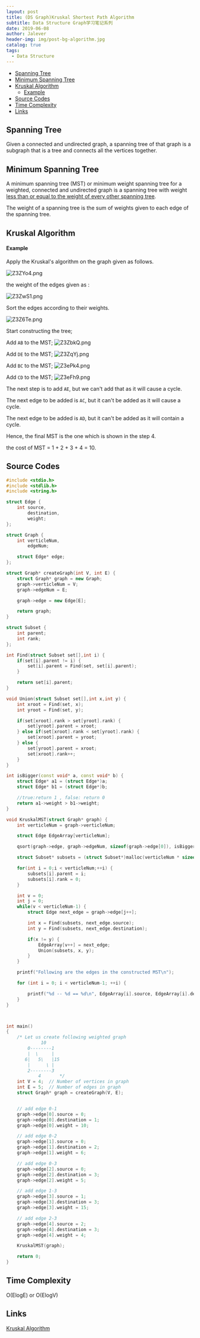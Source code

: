 ```yaml
---
layout: post
title: (DS Graph)Kruskal Shortest Path Algorithm
subtitle: Data Structure Graph学习笔记系列
date: 2019-06-08
author: Jalever
header-img: img/post-bg-algorithm.jpg
catalog: true
tags:
  - Data Structure
---
```

- [Spanning Tree](#spanning-tree)
- [Minimum Spanning Tree](#minimum-spanning-tree)
- [Kruskal Algorithm](#kruskal-algorithm)
    - [Example](#example)
- [Source Codes](#source-codes)
- [Time Complexity](#time-complexity)
- [Links](#links)

## Spanning Tree
Given a connected and undirected graph, a spanning tree of that graph is a subgraph that is a tree and connects all the vertices together.

## Minimum Spanning Tree
A minimum spanning tree (MST) or minimum weight spanning tree for a weighted, connected and undirected graph is a spanning tree with weight <ins>less than or equal to the weight of every other spanning tree</ins>.

The weight of a spanning tree is the sum of weights given to each edge of the spanning tree.

## Kruskal Algorithm

#### Example
Apply the Kruskal's algorithm on the graph given as follows.

![Z3ZYo4.png](https://s2.ax1x.com/2019/06/30/Z3ZYo4.png)

the weight of the edges given as :

![Z3ZwS1.png](https://s2.ax1x.com/2019/06/30/Z3ZwS1.png)

Sort the edges according to their weights.

![Z3Z6Te.png](https://s2.ax1x.com/2019/06/30/Z3Z6Te.png)

Start constructing the tree;

Add `AB` to the MST;
![Z3ZbkQ.png](https://s2.ax1x.com/2019/06/30/Z3ZbkQ.png)

Add `DE` to the MST;
![Z3ZqYj.png](https://s2.ax1x.com/2019/06/30/Z3ZqYj.png)

Add `BC` to the MST;
![Z3ePk4.png](https://s2.ax1x.com/2019/06/30/Z3ePk4.png)

Add `CD` to the MST;
![Z3eFh9.png](https://s2.ax1x.com/2019/06/30/Z3eFh9.png)

The next step is to add `AE`, but we can't add that as it will cause a cycle.

The next edge to be added is `AC`, but it can't be added as it will cause a cycle.

The next edge to be added is `AD`, but it can't be added as it will contain a cycle.

Hence, the final MST is the one which is shown in the step 4.

the cost of MST = 1 + 2 + 3 + 4 = 10.

## Source Codes

```cpp
#include <stdio.h>
#include <stdlib.h>
#include <string.h>

struct Edge {
    int source,
        destination,
        weight;
};

struct Graph {
    int verticleNum,
        edgeNum;

    struct Edge* edge;
};

struct Graph* createGraph(int V, int E) {
    struct Graph* graph = new Graph;
    graph->verticleNum = V;
    graph->edgeNum = E;

    graph->edge = new Edge[E];

    return graph;
}

struct Subset {
    int parent;
    int rank;
};

int Find(struct Subset set[],int i) {
    if(set[i].parent != i) {
        set[i].parent = Find(set, set[i].parent);
    }

    return set[i].parent;
}

void Union(struct Subset set[],int x,int y) {
    int xroot = Find(set, x);
    int yroot = Find(set, y);

    if(set[xroot].rank > set[yroot].rank) {
        set[yroot].parent = xroot;
    } else if(set[xroot].rank < set[yroot].rank) {
        set[xroot].parent = yroot;
    } else {
        set[yroot].parent = xroot;
        set[xroot].rank++;
    }
}

int isBigger(const void* a, const void* b) {
    struct Edge* a1 = (struct Edge*)a;
    struct Edge* b1 = (struct Edge*)b;

    //true:return 1 , false: return 0
    return a1->weight > b1->weight;
}

void KruskalMST(struct Graph* graph) {
    int verticleNum = graph->verticleNum;

    struct Edge EdgeArray[verticleNum];

    qsort(graph->edge, graph->edgeNum, sizeof(graph->edge[0]), isBigger);

    struct Subset* subsets = (struct Subset*)malloc(verticleNum * sizeof(struct Subset));

    for(int i = 0;i < verticleNum;++i) {
        subsets[i].parent = i;
        subsets[i].rank = 0;
    }

    int v = 0;
    int j = 0;
    while(v < verticleNum-1) {
        struct Edge next_edge = graph->edge[j++];

        int x = Find(subsets, next_edge.source);
        int y = Find(subsets, next_edge.destination);

        if(x != y) {
            EdgeArray[v++] = next_edge;
            Union(subsets, x, y);
        }
    }

    printf("Following are the edges in the constructed MST\n");

    for (int i = 0; i < verticleNum-1; ++i) {

        printf("%d -- %d == %d\n", EdgeArray[i].source, EdgeArray[i].destination, EdgeArray[i].weight);
    }
}



int main()
{
    /* Let us create following weighted graph
             10
        0--------1
        |  \     |
       6|   5\   |15
        |      \ |
        2--------3
            4       */
    int V = 4;  // Number of vertices in graph
    int E = 5;  // Number of edges in graph
    struct Graph* graph = createGraph(V, E);


    // add edge 0-1
    graph->edge[0].source = 0;
    graph->edge[0].destination = 1;
    graph->edge[0].weight = 10;

    // add edge 0-2
    graph->edge[1].source = 0;
    graph->edge[1].destination = 2;
    graph->edge[1].weight = 6;

    // add edge 0-3
    graph->edge[2].source = 0;
    graph->edge[2].destination = 3;
    graph->edge[2].weight = 5;

    // add edge 1-3
    graph->edge[3].source = 1;
    graph->edge[3].destination = 3;
    graph->edge[3].weight = 15;

    // add edge 2-3
    graph->edge[4].source = 2;
    graph->edge[4].destination = 3;
    graph->edge[4].weight = 4;

    KruskalMST(graph);

    return 0;
}
```

## Time Complexity
O(ElogE) or O(ElogV)

## Links
[Kruskal Algorithm](#https://www.geeksforgeeks.org/?p=26604/)
